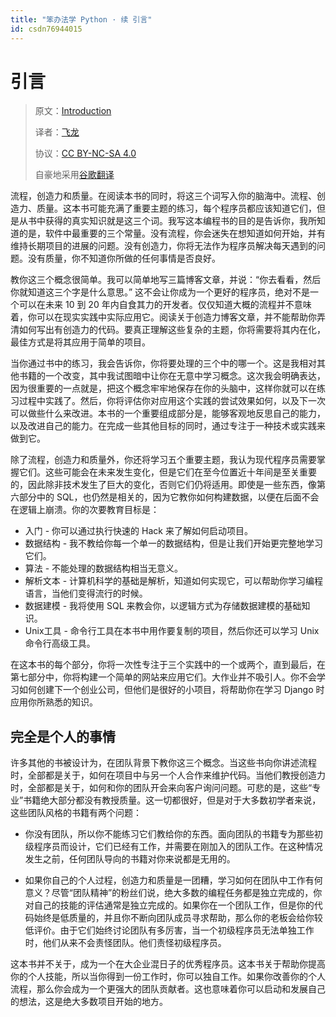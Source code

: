 ```yaml
---
title: "笨办法学 Python · 续 引言"
id: csdn76944015
---
```


# 引言

> 原文：[Introduction](https://learncodethehardway.org/more-python-book/intro.html)
> 
> 译者：[飞龙](https://github.com/wizardforcel)
> 
> 协议：[CC BY-NC-SA 4.0](http://creativecommons.org/licenses/by-nc-sa/4.0/)
> 
> 自豪地采用[谷歌翻译](https://translate.google.cn/)

流程，创造力和质量。在阅读本书的同时，将这三个词写入你的脑海中。流程、创造力、质量。这本书可能充满了重要主题的练习，每个程序员都应该知道它们，但是从书中获得的真实知识就是这三个词。我写这本编程书的目的是告诉你，我所知道的是，软件中最重要的三个常量。没有流程，你会迷失在想知道如何开始，并有维持长期项目的进展的问题。没有创造力，你将无法作为程序员解决每天遇到的问题。没有质量，你不知道你所做的任何事情是否良好。

教你这三个概念很简单。我可以简单地写三篇博客文章，并说：“你去看看，然后你就知道这三个字是什么意思。” 这不会让你成为一个更好的程序员，绝对不是一个可以在未来 10 到 20 年内自食其力的开发者。仅仅知道大概的流程并不意味着，你可以在现实实践中实际应用它。阅读关于创造力博客文章，并不能帮助你弄清如何写出有创造力的代码。要真正理解这些复杂的主题，你将需要将其内在化，最佳方式是将其应用于简单的项目。

当你通过书中的练习，我会告诉你，你将要处理的三个中的哪一个。这是我相对其他书籍的一个改变，其中我试图暗中让你在无意中学习概念。这次我会明确表达，因为很重要的一点就是，把这个概念牢牢地保存在你的头脑中，这样你就可以在练习过程中实践了。然后，你将评估你对应用这个实践的尝试效果如何，以及下一次可以做些什么来改进。本书的一个重要组成部分是，能够客观地反思自己的能力，以及改进自己的能力。在完成一些其他目标的同时，通过专注于一种技术或实践来做到它。

除了流程，创造力和质量外，你还将学习五个重要主题，我认为现代程序员需要掌握它们。这些可能会在未来发生变化，但是它们在至今位置近十年间是至关重要的，因此除非技术发生了巨大的变化，否则它们仍将适用。即使是一些东西，像第六部分中的 SQL，也仍然是相关的，因为它教你如何构建数据，以便在后面不会在逻辑上崩溃。你的次要教育目标是：

*   入门 - 你可以通过执行快速的 Hack 来了解如何启动项目。
*   数据结构 - 我不教给你每一个单一的数据结构，但是让我们开始更完整地学习它们。
*   算法 - 不能处理的数据结构相当无意义。
*   解析文本 - 计算机科学的基础是解析，知道如何实现它，可以帮助你学习编程语言，当他们变得流行的时候。
*   数据建模 - 我将使用 SQL 来教会你，以逻辑方式为存储数据建模的基础知识。
*   Unix工具 - 命令行工具在本书中用作要复制的项目，然后你还可以学习 Unix 命令行高级工具。

在这本书的每个部分，你将一次性专注于三个实践中的一个或两个，直到最后，在第七部分中，你将构建一个简单的网站来应用它们。大作业并不吸引人。你不会学习如何创建下一个创业公司，但他们是很好的小项目，将帮助你在学习 Django 时应用你所熟悉的知识。

## 完全是个人的事情

许多其他的书被设计为，在团队背景下教你这三个概念。当这些书向你讲述流程时，全部都是关于，如何在项目中与另一个人合作来维护代码。当他们教授创造力时，全部都是关于，如何和你的团队开会来向客户询问问题。可悲的是，这些“专业”书籍绝大部分都没有教授质量。这一切都很好，但是对于大多数初学者来说，这些团队风格的书籍有两个问题：

*   你没有团队，所以你不能练习它们教给你的东西。面向团队的书籍专为那些初级程序员而设计，它们已经有工作，并需要在刚加入的团队工作。在这种情况发生之前，任何团队导向的书籍对你来说都是无用的。

*   如果你自己的个人过程，创造力和质量是一团糟，学习如何在团队中工作有何意义？尽管“团队精神”的粉丝们说，绝大多数的编程任务都是独立完成的，你对自己的技能的评估通常是独立完成的。如果你在一个团队工作，但是你的代码始终是低质量的，并且你不断向团队成员寻求帮助，那么你的老板会给你较低评价。由于它们始终讨论团队有多厉害，当一个初级程序员无法单独工作时，他们从来不会责怪团队。他们责怪初级程序员。

这本书并不关于，成为一个在大企业混日子的优秀程序员。这本书关于帮助你提高你的个人技能，所以当你得到一份工作时，你可以独自工作。如果你改善你的个人流程，那么你会成为一个更强大的团队贡献者。这也意味着你可以启动和发展自己的想法，这是绝大多数项目开始的地方。
